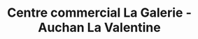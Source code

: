 ---
title: "Centre commercial La Galerie - Auchan La Valentine"
url: /marseille/centre-commercial-la-galerie-auchan-la-valentine/
shop: centre commercial
---